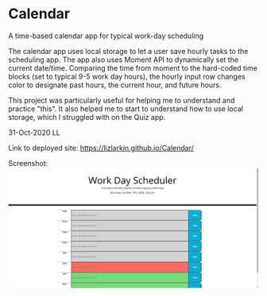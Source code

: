 # Calendar
A time-based calendar app for typical work-day scheduling

The calendar app uses local storage to let a user save hourly tasks to the scheduling app. The app
also uses Moment API to dynamically set the current date/time. Comparing the time from moment to the
hard-coded time blocks (set to typical 9-5 work day hours), the hourly input row changes color to
designate past hours, the current hour, and future hours.

This project was particularly useful for helping me to understand and practice "this". It also helped
me to start to understand how to use local storage, which I struggled with on the Quiz app. 

31-Oct-2020 LL

Link to deployed site: https://lizlarkin.github.io/Calendar/

Screenshot:
<img src="Calendar_screenshot.png">


